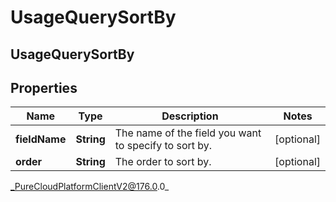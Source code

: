 # UsageQuerySortBy

## UsageQuerySortBy

## Properties

|Name | Type | Description | Notes|
|------------ | ------------- | ------------- | -------------|
| **fieldName** | **String** | The name of the field you want to specify to sort by. | [optional] |
| **order** | **String** | The order to sort by. | [optional] |



_PureCloudPlatformClientV2@176.0.0_
